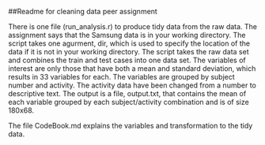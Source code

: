 ##Readme for cleaning data peer assignment

There is one file (run_analysis.r) to produce tidy data from the raw data. The assignment says that the Samsung data is in your working directory. The script takes one agurment, dir, which is used to specify the location of the data if it is not in your working directory. The script takes the raw data set and combines the train and test cases into one data set. The variables of interest are only those that have both a mean and standard deviation, which results in 33 variables for each. The variables are grouped by subject number and activity. The activity data have been changed from a number to descriptive text. The output is a file, output.txt, that contains the mean of each variable grouped by each subject/activity combination and is of size 180x68.

The file CodeBook.md explains the variables and transformation to the tidy data.
